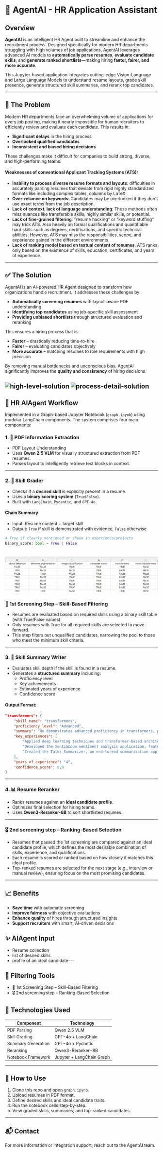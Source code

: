 
# 🧠 AgentAI - HR Application Assistant

## Overview

**AgentAI** is an intelligent HR Agent built to streamline and enhance the recruitment process. Designed specifically for modern HR departments struggling with high volumes of job applications, AgentAI leverages advanced AI models to **automatically parse resumes**, **evaluate candidate skills**, and **generate ranked shortlists**—making hiring **faster, fairer, and more accurate**.

This Jupyter-based application integrates cutting-edge Vision-Language and Large Language Models to understand resume layouts, grade skill presence, generate structured skill summaries, and rerank top candidates.

---

## 🚨 The Problem

Modern HR departments face an overwhelming volume of applications for every job posting, making it nearly impossible for human recruiters to efficiently review and evaluate each candidate. This results in:

- **Significant delays** in the hiring process
- **Overlooked qualified candidates**
- **Inconsistent and biased hiring decisions**

These challenges make it difficult for companies to build strong, diverse, and high-performing teams.

#### Weaknesses of conventional Applicant Tracking Systems (ATS):
- **Inability to process diverse resume formats and layouts**: difficulties in accurately parsing resumes that deviate from rigid highly standardized formats like including complex tables, columns by LaTeX
- **Over-reliance on keywords**: Candidates may be overlooked if they don't use exact terms from the job description.
- **Lack of context, lack of language understanding**: These methods often miss nuances like transferable skills, highly similar skills, or potential.
- **Lack of fine-grained filtering**: "resume hacking" or "keyword stuffing" may trick ATS. Also  heavily on formal qualifications and quantifiable hard skills such as degrees, certifications, and specific technical abilities. However, ATS may miss the responsibilities, scope, and experience gained in the different environments.
- **Lack of ranking model based on textual content of resumes**. ATS ranks only based on the existence of skills, education, certificates, and years of experience.


---

## ✅ The Solution

AgentAI is an AI-powered HR Agent designed to transform how organizations handle recruitment. It addresses these challenges by:

- **Automatically screening resumes** with layout-aware PDF understanding
- **Identifying top candidates** using job-specific skill assessment
- **Providing unbiased shortlists** through structured evaluation and reranking

This ensures a hiring process that is:
- **Faster** – drastically reducing time-to-hire
- **Fairer** – evaluating candidates objectively
- **More accurate** – matching resumes to role requirements with high precision

By removing manual bottlenecks and unconscious bias, AgentAI significantly improves the **quality and consistency** of hiring decisions.


![high-level-solution](./images/HR-AI-Agent-high-level.drawio.png)
![process-detail-solution](./images/HR-AI-Agent-process-detail.drawio.png)
---

## 📁 HR AIAgent Workflow

Implemented in a Graph-based Jupyter Notebook (`graph.ipynb`) using modular LangChain components. The system comprises four main components:

### 1. 📄 PDF information Extraction
- PDF Layout Understanding
- Uses **Qwen 2.5 VLM** for visually structured extraction from PDF resumes.
- Parses layout to intelligently retrieve text blocks in context.

---

### 2. 🧪 Skill Grader

- Checks if a **desired skill** is explicitly present in a resume.
- Uses a **binary scoring system** (`True`/`False`).
- Built with `LangChain`, `Pydantic`, and `GPT-4o`.

#### Chain Summary
- Input: Resume content + target skill
- Output: `True` if skill is demonstrated with evidence, `False` otherwise

```python
# True if clearly mentioned or shown in experience/projects
binary_score: bool = True | False
```

![alt text](./images/skill_grader_example.png)
---

### 🔎 1st Screening Step – Skill-Based Filtering

- Resumes are evaluated based on required skills using a binary skill table (with True/False values).
- Only resumes with True for all required skills are selected to move forward.
- This step filters out unqualified candidates, narrowing the pool to those who meet the minimum skill criteria.
---




### 3. 🧠 Skill Summary Writer

- Evaluates skill depth if the skill is found in a resume.
- Generates a **structured summary** including:
  - Proficiency level
  - Key achievements
  - Estimated years of experience
  - Confidence score

#### Output Format:
```json
"transformers": {
    "skill_name": "transformers",
    "proficiency_level": "Advanced",
    "summary": "He demonstrates advanced proficiency in transformers, particularly through his work on NLP projects utilizing transformer-based architectures. He has applied these techniques in real-world scenarios, such as the SentiScope sentiment analysis application and the Talks Summarizer project, both of which leverage Hugging Face Transformers. His experience includes implementing end-to-end ML pipelines and integrating transformers into modular and extensible systems, showcasing a deep understanding of transformer models and their applications in NLP.",
    "key_experiences": [
        "Applied deep learning techniques and transformer-based architectures to solve real-world NLP challenges during his role as a Machine Learning Engineer at DEPI.",
        "Developed the SentiScope sentiment analysis application, featuring a modular pipeline with pre-configured models and transformers for ease of use and extensibility.",
        "Created the Talks Summarizer, an end-to-end summarization app leveraging Hugging Face Transformers for processing text into concise summaries."
    ],
    "years_of_experience": "4",
    "confidence_score": 0.9
}
```

---

### 4. 📊 Resume Reranker

- Ranks resumes against an **ideal candidate profile**.
- Optimizes final selection for hiring teams.
- Uses **Qwen3-Reranker-8B** to sort shortlisted resumes.

---

### 🎖️ 2nd screening step – Ranking-Based Selection
- Resumes that passed the 1st screening are compared against an ideal candidate profile, which defines the most desirable combination of skills, experience, and qualifications.
- Each resume is scored or ranked based on how closely it matches this ideal profile.
- Top-ranked resumes are selected for the next stage (e.g., interview or manual review), ensuring focus on the most promising candidates.
---


## 📈 Benefits

- **Save time** with automatic screening
- **Improve fairness** with objective evaluations
- **Enhance quality** of hires through structured insights
- **Support recruiters** with smart, AI-driven decisions

## ✨ AIAgent Input
- Resume collection
- list of desired skills
- profile of an ideal candidate---

## 🎯 Filtering Tools
- 🔎 1st Screening Step – Skill-Based Filtering
- 🎖️ 2nd screening step – Ranking-Based Selection

## 🚀 Technologies Used

| Component            | Technology               |
|---------------------|--------------------------|
| PDF Parsing         | Qwen 2.5 VLM             |
| Skill Grading       | GPT-4o + LangChain       |
| Summary Generation  | GPT-4o + Pydantic        |
| Reranking           | Qwen3-Reranker-8B        |
| Notebook Framework  | Jupyter + LangChain Graph |

---



## 🔧 How to Use

1. Clone this repo and open `graph.ipynb`.
2. Upload resumes in PDF format.
3. Define desired skills and ideal candidate traits.
4. Run the notebook cells step-by-step.
5. View graded skills, summaries, and top-ranked candidates.


---

## 📬 Contact

For more information or integration support, reach out to the AgentAI team.
